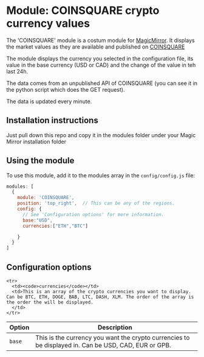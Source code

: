 # Module: COINSQUARE crypto currency values

The 'COINSQUARE' module is a costum module for [MagicMirror](https://github.com/MichMich/MagicMirror). It displays the market values as they are available and published on [COINSQUARE](https://coinsquare.com/markets/bitcoin)

The module displays the currency you selected in the configuration file, its value in the base currency (USD or CAD) and the change of the value in teh last 24h.

The data comes from an unpublished API of COINSQUARE (you can see it in the python script which does the GET request).

The data is updated every minute.

## Installation instructions 
Just pull down this repo and copy it in the modules folder under your Magic Mirror installation folder


## Using the module

To use this module, add it to the modules array in the `config/config.js` file:
````javascript
modules: [
  {
    module: 'COINSQUARE',
    position: 'top_right',  // This can be any of the regions.
    config: {
      // See 'Configuration options' for more information.
      base:"USD",
      currencies:["ETH","BTC"]

    }
  }
]
````

## Configuration options

<table width="100%">
  <!-- why, markdown... -->
  <thead>
    <tr>
      <th>Option</th>
      <th width="100%">Description</th>
    </tr>
  <thead>
  <tbody>
    <tr>
      <td><code>base</code></td>
      <td>This is the currency you want the crypto currencies to be displayed in. Can be USD, CAD, EUR or GPB.
      </td>
    </tr>
    
    <tr>
      <td><code>currencies</code></td>
      <td>This is an array of the crypto currencies you want to display. Can be BTC, ETH, DOGE, BAB, LTC, DASH, XLM. The order of the array is the order the will be displayed.
      </td>
    </tr>

  </tbody>
</table>
